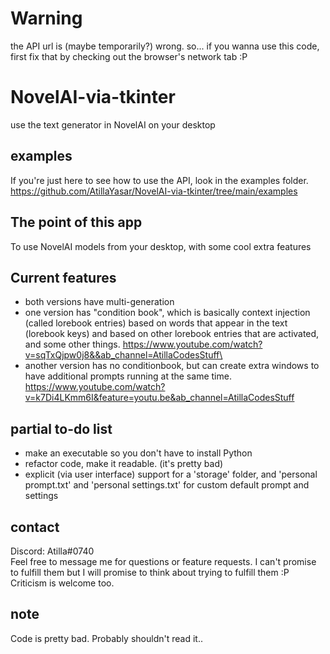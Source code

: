 # Warning
the API url is (maybe temporarily?) wrong. so... if you wanna use this code, first fix that by checking out the browser's network tab :P

# NovelAI-via-tkinter
 use the text generator in NovelAI on your desktop

## examples
If you're just here to see how to use the API, look in the examples folder. https://github.com/AtillaYasar/NovelAI-via-tkinter/tree/main/examples

## The point of this app
 To use NovelAI models from your desktop, with some cool extra features

## Current features
- both versions have multi-generation
- one version has "condition book", which is basically context injection (called lorebook entries) based on words that appear in the text (lorebook keys) and based on other lorebook entries that are activated, and some other things. https://www.youtube.com/watch?v=sqTxQjpw0j8&&ab_channel=AtillaCodesStuff\
- another version has no conditionbook, but can create extra windows to have additional prompts running at the same time. https://www.youtube.com/watch?v=k7Di4LKmm6I&feature=youtu.be&ab_channel=AtillaCodesStuff

## partial to-do list
- make an executable so you don't have to install Python
- refactor code, make it readable. (it's pretty bad)
- explicit (via user interface) support for a 'storage' folder, and 'personal prompt.txt' and 'personal settings.txt' for custom default prompt and settings

## contact
Discord: Atilla#0740  
Feel free to message me for questions or feature requests. I can't promise to fulfill them but I will promise to think about trying to fulfill them :P  
Criticism is welcome too.

## note
Code is pretty bad. Probably shouldn't read it..
